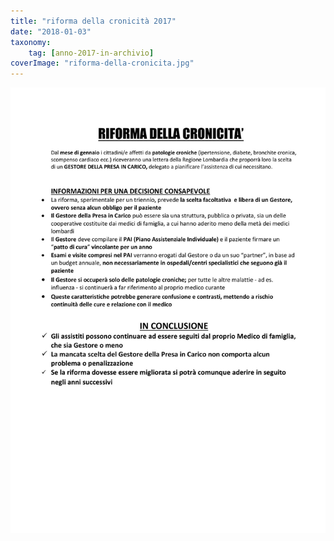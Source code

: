 ```yaml
---
title: "riforma della cronicità 2017"
date: "2018-01-03"
taxonomy: 
    tag: [anno-2017-in-archivio]
coverImage: "riforma-della-cronicita.jpg"
---
```


![](images/riforma-della-cronicita.jpg)
